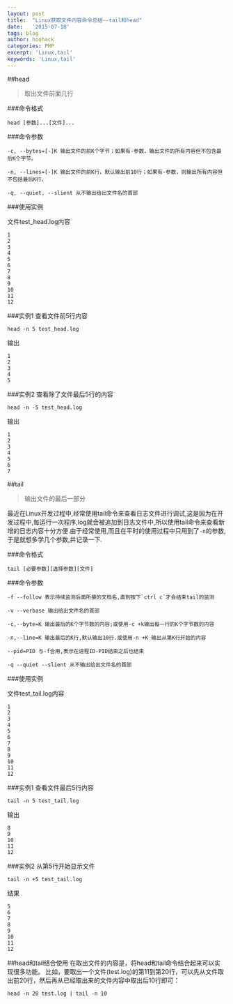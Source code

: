 ```yaml
---
layout: post
title:  "Linux获取文件内容命令总结--tail和head"
date:   '2015-07-18'
tags: blog
author: hoohack
categories: PHP
excerpt: 'Linux,tail'
keywords: 'Linux,tail'
---
```


##head
>取出文件前面几行

###命令格式
    
    head [参数]...[文件]...

###命令参数

    -c, --bytes=[-]K 输出文件的前K个字节；如果有-参数，输出文件的所有内容但不包含最后K个字节。

    -n, --lines=[-]K 输出文件的前K行，默认输出前10行；如果有-参数，则输出所有内容但不包括最后K行。

    -q, --quiet, --slient 从不输出给出文件名的首部



###使用实例

文件test_head.log内容

    1
    2
    3
    4
    5
    6
    7
    8
    9
    10
    11
    12

###实例1 查看文件前5行内容 
    
    head -n 5 test_head.log

输出

    1
    2
    3
    4
    5

###实例2 查看除了文件最后5行的内容

    head -n -5 test_head.log

输出
    
    1
    2
    3
    4
    5
    6
    7

##tail

>输出文件的最后一部分

最近在Linux开发过程中,经常使用tail命令来查看日志文件进行调试,这是因为在开发过程中,每运行一次程序,log就会被追加到日志文件中,所以使用tail命令来查看新增的日志内容十分方便.由于经常使用,而且在平时的使用过程中只用到了`-n`的参数,于是就想多学几个参数,并记录一下.

###命令格式
    
    tail [必要参数][选择参数][文件]

###命令参数
    
    -f --follow 表示持续监测后面所接的文档名,直到按下`ctrl c`才会结束tail的监测

    -v --verbase 输出给出文件名的首部

    -c,--byte=K 输出最后的K个字节数的内容;或使用-c +k输出每一行的K个字节数的内容

    -n,--line=K 输出最后的K行,默认输出10行.或使用-n +K 输出从第K行开始的内容

    --pid=PID 与-f合用,表示在进程ID-PID结束之后也结束

    -q --quiet --slient 从不输出给出文件名的首部

###使用实例

文件test_tail.log内容

    1
    2
    3
    4
    5
    6
    7
    8
    9
    10
    11
    12

###实例1 查看文件最后5行内容 

    tail -n 5 test_tail.log

输出

    8
    9
    10
    11
    12

###实例2 从第5行开始显示文件

    tail -n +5 test_tail.log

结果

    5
    6
    7
    8
    9
    10
    11
    12

##head和tail结合使用
在取出文件的内容是，将head和tail命令结合起来可以实现很多功能。
比如，要取出一个文件(test.log)的第11到第20行，可以先从文件取出前20行，然后再从已经取出来的文件内容中取出后10行即可：

    head -n 20 test.log | tail -n 10

